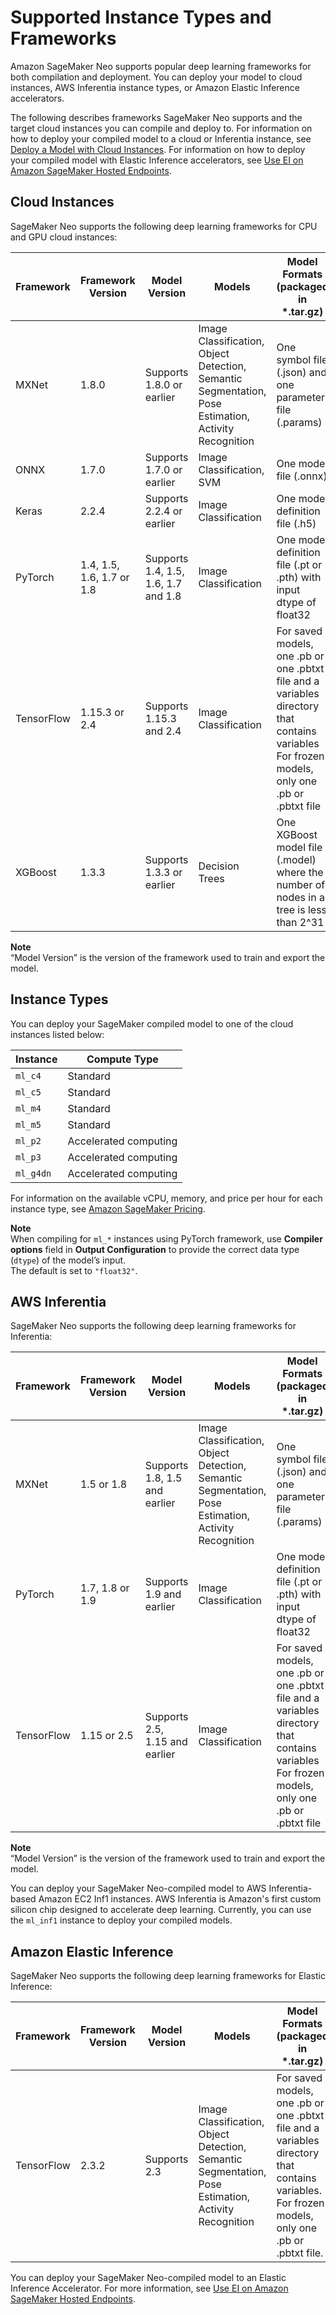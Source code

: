# Supported Instance Types and Frameworks<a name="neo-supported-cloud"></a>

Amazon SageMaker Neo supports popular deep learning frameworks for both compilation and deployment\. You can deploy your model to cloud instances, AWS Inferentia instance types, or Amazon Elastic Inference accelerators\.

The following describes frameworks SageMaker Neo supports and the target cloud instances you can compile and deploy to\. For information on how to deploy your compiled model to a cloud or Inferentia instance, see [Deploy a Model with Cloud Instances](https://docs.aws.amazon.com/sagemaker/latest/dg/neo-deployment-hosting-services.html)\. For information on how to deploy your compiled model with Elastic Inference accelerators, see [Use EI on Amazon SageMaker Hosted Endpoints](ei-endpoints.md)\.

## Cloud Instances<a name="neo-supported-cloud-instances"></a>

SageMaker Neo supports the following deep learning frameworks for CPU and GPU cloud instances: 


| Framework | Framework Version | Model Version | Models | Model Formats \(packaged in \*\.tar\.gz\) | Toolkits | 
| --- | --- | --- | --- | --- | --- | 
| MXNet | 1\.8\.0 | Supports 1\.8\.0 or earlier | Image Classification, Object Detection, Semantic Segmentation, Pose Estimation, Activity Recognition | One symbol file \(\.json\) and one parameter file \(\.params\) | GluonCV v0\.8\.0 | 
| ONNX | 1\.7\.0 | Supports 1\.7\.0 or earlier | Image Classification, SVM | One model file \(\.onnx\) |  | 
| Keras | 2\.2\.4 | Supports 2\.2\.4 or earlier | Image Classification | One model definition file \(\.h5\) |  | 
| PyTorch | 1\.4, 1\.5, 1\.6, 1\.7 or 1\.8 | Supports 1\.4, 1\.5, 1\.6, 1\.7 and 1\.8 | Image Classification | One model definition file \(\.pt or \.pth\) with input dtype of float32 |  | 
| TensorFlow | 1\.15\.3 or 2\.4 | Supports 1\.15\.3 and 2\.4 | Image Classification | For saved models, one \.pb or one \.pbtxt file and a variables directory that contains variables For frozen models, only one \.pb or \.pbtxt file |  | 
| XGBoost | 1\.3\.3 | Supports 1\.3\.3 or earlier | Decision Trees | One XGBoost model file \(\.model\) where the number of nodes in a tree is less than 2^31 |  | 

**Note**  
“Model Version” is the version of the framework used to train and export the model\. 

## Instance Types<a name="neo-supported-cloud-instances-types"></a>

 You can deploy your SageMaker compiled model to one of the cloud instances listed below: 


| Instance | Compute Type | 
| --- | --- | 
| `ml_c4` | Standard | 
| `ml_c5` | Standard | 
| `ml_m4` | Standard | 
| `ml_m5` | Standard | 
| `ml_p2` | Accelerated computing | 
| `ml_p3` | Accelerated computing | 
| `ml_g4dn` | Accelerated computing | 

 For information on the available vCPU, memory, and price per hour for each instance type, see [Amazon SageMaker Pricing](https://aws.amazon.com/sagemaker/pricing/)\. 

**Note**  
When compiling for `ml_*` instances using PyTorch framework, use **Compiler options** field in **Output Configuration** to provide the correct data type \(`dtype`\) of the model’s input\.  
The default is set to `"float32"`\.

## AWS Inferentia<a name="neo-supported-inferentia"></a>

 SageMaker Neo supports the following deep learning frameworks for Inferentia: 


| Framework | Framework Version | Model Version | Models | Model Formats \(packaged in \*\.tar\.gz\) | Toolkits | 
| --- | --- | --- | --- | --- | --- | 
| MXNet | 1\.5 or 1\.8  | Supports 1\.8, 1\.5 and earlier | Image Classification, Object Detection, Semantic Segmentation, Pose Estimation, Activity Recognition | One symbol file \(\.json\) and one parameter file \(\.params\) | GluonCV v0\.8\.0 | 
| PyTorch | 1\.7, 1\.8 or 1\.9 | Supports 1\.9 and earlier | Image Classification | One model definition file \(\.pt or \.pth\) with input dtype of float32 |  | 
| TensorFlow | 1\.15 or 2\.5 | Supports 2\.5, 1\.15 and earlier | Image Classification | For saved models, one \.pb or one \.pbtxt file and a variables directory that contains variables For frozen models, only one \.pb or \.pbtxt file |  | 

**Note**  
 “Model Version” is the version of the framework used to train and export the model\. 

You can deploy your SageMaker Neo\-compiled model to AWS Inferentia\-based Amazon EC2 Inf1 instances\. AWS Inferentia is Amazon's first custom silicon chip designed to accelerate deep learning\. Currently, you can use the `ml_inf1` instance to deploy your compiled models\. 

## Amazon Elastic Inference<a name="neo-supported-ei"></a>

SageMaker Neo supports the following deep learning frameworks for Elastic Inference:


| Framework | Framework Version | Model Version | Models | Model Formats \(packaged in \*\.tar\.gz\) | 
| --- | --- | --- | --- | --- | 
| TensorFlow | 2\.3\.2 | Supports 2\.3 | Image Classification, Object Detection, Semantic Segmentation, Pose Estimation, Activity Recognition | For saved models, one \.pb or one \.pbtxt file and a variables directory that contains variables\. For frozen models, only one \.pb or \.pbtxt file\. | 

You can deploy your SageMaker Neo\-compiled model to an Elastic Inference Accelerator\. For more information, see [Use EI on Amazon SageMaker Hosted Endpoints](ei-endpoints.md)\.